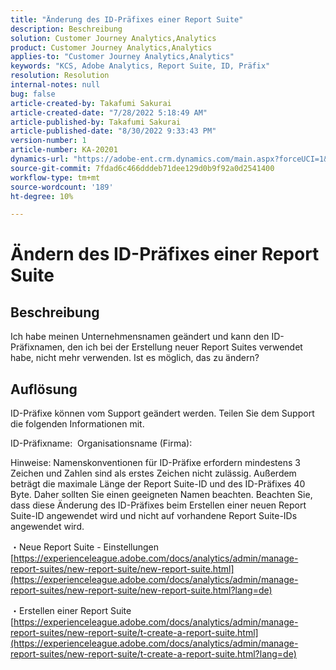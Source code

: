 ```yaml
---
title: "Änderung des ID-Präfixes einer Report Suite"
description: Beschreibung
solution: Customer Journey Analytics,Analytics
product: Customer Journey Analytics,Analytics
applies-to: "Customer Journey Analytics,Analytics"
keywords: "KCS, Adobe Analytics, Report Suite, ID, Präfix"
resolution: Resolution
internal-notes: null
bug: false
article-created-by: Takafumi Sakurai
article-created-date: "7/28/2022 5:18:49 AM"
article-published-by: Takafumi Sakurai
article-published-date: "8/30/2022 9:33:43 PM"
version-number: 1
article-number: KA-20201
dynamics-url: "https://adobe-ent.crm.dynamics.com/main.aspx?forceUCI=1&pagetype=entityrecord&etn=knowledgearticle&id=373311bf-340e-ed11-82e5-000d3a379369"
source-git-commit: 7fdad6c466dddeb71dee129d0b9f92a0d2541400
workflow-type: tm+mt
source-wordcount: '189'
ht-degree: 10%

---
```


# Ändern des ID-Präfixes einer Report Suite

## Beschreibung

Ich habe meinen Unternehmensnamen geändert und kann den ID-Präfixnamen, den ich bei der Erstellung neuer Report Suites verwendet habe, nicht mehr verwenden. Ist es möglich, das zu ändern?

## Auflösung


ID-Präfixe können vom Support geändert werden. Teilen Sie dem Support die folgenden Informationen mit.

ID-Präfixname:  Organisationsname (Firma):

Hinweise: Namenskonventionen für ID-Präfixe erfordern mindestens 3 Zeichen und Zahlen sind als erstes Zeichen nicht zulässig. Außerdem beträgt die maximale Länge der Report Suite-ID und des ID-Präfixes 40 Byte. Daher sollten Sie einen geeigneten Namen beachten. Beachten Sie, dass diese Änderung des ID-Präfixes beim Erstellen einer neuen Report Suite-ID angewendet wird und nicht auf vorhandene Report Suite-IDs angewendet wird.

・Neue Report Suite - Einstellungen
[https://experienceleague.adobe.com/docs/analytics/admin/manage-report-suites/new-report-suite/new-report-suite.html](https://experienceleague.adobe.com/docs/analytics/admin/manage-report-suites/new-report-suite/new-report-suite.html?lang=de)

・Erstellen einer Report Suite
[https://experienceleague.adobe.com/docs/analytics/admin/manage-report-suites/new-report-suite/t-create-a-report-suite.html](https://experienceleague.adobe.com/docs/analytics/admin/manage-report-suites/new-report-suite/t-create-a-report-suite.html?lang=de)
